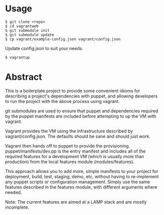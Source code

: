 Usage
=====
    $ git clone <repo>
    $ cd vagrantweb
    $ git submodule init
    $ git submodule update
    $ cp vagrant/example-config.json vagrant/config.json

Update config.json to suit your needs.

    $ vagrantup

Abstract
========
This is a boilerplate project to provide some convenient idioms for describing a
project's dependencies with puppet, and allowing developers to run the project with 
the above process using vagrant.

git submodules are used to ensure that puppet and dependencies required by the
puppet manifests are included before attempting to up the VM with vagrant.

Vagrant provides the VM using the infrastructure described by vagrant/config.json.
The defaults should be sane and should just work.

Vagrant then hands off to puppet to provide the provisioning.
puppet/manifests/dev.pp is the entry manifest and includes all of the required
features for a development VM (which is usually more than production) from the local
features module (modules/features).

This approach allows you to add more, simple manifests to your project for
deployment, build, test, staging, demo, etc, without having to re-implement any
puppet scripts or configuration management.  Simply use the same features described
in the features module, with different arguments where needed.

Note: The current features are aimed at a LAMP stack and are mostly incomplete.